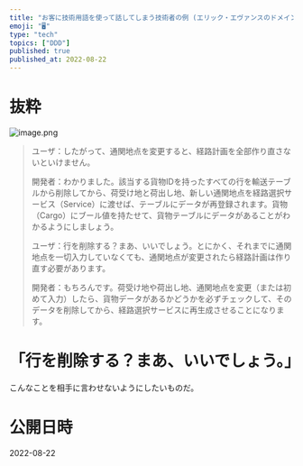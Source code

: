 ```yaml
---
title: "お客に技術用語を使って話してしまう技術者の例 (エリック・エヴァンスのドメイン駆動設計より)"
emoji: "🖥"
type: "tech"
topics: ["DDD"]
published: true
published_at: 2022-08-22
---
```


# 抜粋

![image.png](https://qiita-image-store.s3.ap-northeast-1.amazonaws.com/0/89618/3bf677dc-deb5-1595-7837-232af13ac773.png)


>ユーザ：したがって、通関地点を変更すると、経路計画を全部作り直さないといけません。
>
>開発者：わかりました。該当する貨物IDを持ったすべての行を輸送テーブルから削除してから、荷受け地と荷出し地、新しい通関地点を経路選択サービス（Service）に渡せば、テーブルにデータが再登録されます。貨物（Cargo）にブール値を持たせて、貨物テーブルにデータがあることがわかるようにしましょう。
>
>ユーザ：行を削除する？まあ、いいでしょう。とにかく、それまでに通関地点を一切入力していなくても、通関地点が変更されたら経路計画は作り直す必要があります。
>
>開発者：もちろんです。荷受け地や荷出し地、通関地点を変更（または初めて入力）したら、貨物データがあるかどうかを必ずチェックして、そのデータを削除してから、経路選択サービスに再生成させることになります。
>

# 「行を削除する？まあ、いいでしょう。」

こんなことを相手に言わせないようにしたいものだ。


# 公開日時

2022-08-22
